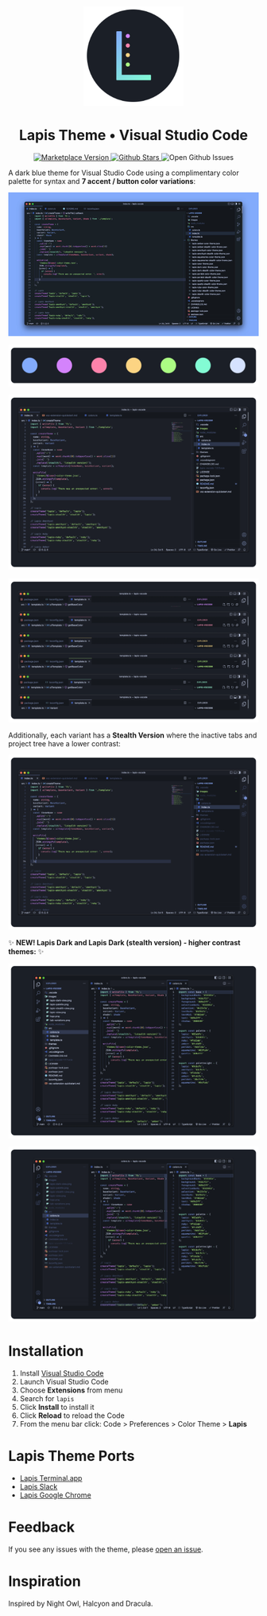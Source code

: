 <p align="center"><img style="width: 200px" src="https://raw.githubusercontent.com/aslbarnett/lapis-vscode/main/images/logo.png" /></p>

<div align="center">

# Lapis Theme • Visual Studio Code

</div>

<p align="center">
  <a href="https://marketplace.visualstudio.com/items?itemName=AlexBarnett.lapis-vscode">
    <img alt="Marketplace Version" src="https://vsmarketplacebadge.apphb.com/version/AlexBarnett.lapis-vscode.svg?subject=Version&colorA=1B1F27&colorB=83ABFC">
  </a>

  <a href="https://github.com/aslbarnett/lapis-vscode">
    <img alt="Github Stars" src="https://img.shields.io/github/stars/aslbarnett/lapis-vscode?label=Github%20Stars&color=D483FC&labelColor=1B1F27">
  </a>

  <a>
    <img alt="Open Github Issues" src="https://img.shields.io/github/issues/aslbarnett/lapis-vscode?label=Issues&color=FC83AB&labelColor=1B1F27">
  </a>
</p>

A dark blue theme for Visual Studio Code using a complimentary color palette for syntax and **7 accent / button color variations**:

![Gif](images/lapis-demo.gif)

![Screenshot](https://raw.githubusercontent.com/aslbarnett/lapis-vscode/main/images/lapis-palette.png)

![Screenshot](https://raw.githubusercontent.com/aslbarnett/lapis-vscode/main/images/lapis-view.png)

![Screenshot](https://raw.githubusercontent.com/aslbarnett/lapis-vscode/main/images/tab-variations.png)

Additionally, each variant has a **Stealth Version** where the inactive tabs and project tree have a lower contrast:

![Screenshot](https://raw.githubusercontent.com/aslbarnett/lapis-vscode/main/images/lapis-stealth-view.png)

✨ **NEW! Lapis Dark and Lapis Dark (stealth version) - higher contrast themes:** ✨

![Screenshot](https://raw.githubusercontent.com/aslbarnett/lapis-vscode/main/images/lapis-dark-view.png)

![Screenshot](https://raw.githubusercontent.com/aslbarnett/lapis-vscode/main/images/lapis-dark-stealth-view.png)

# Installation

1.  Install [Visual Studio Code](https://code.visualstudio.com/)
2.  Launch Visual Studio Code
3.  Choose **Extensions** from menu
4.  Search for `lapis`
5.  Click **Install** to install it
6.  Click **Reload** to reload the Code
7.  From the menu bar click: Code > Preferences > Color Theme > **Lapis**

# Lapis Theme Ports

- [Lapis Terminal.app](https://github.com/aslbarnett/lapis-theme-terminal-app)
- [Lapis Slack](https://github.com/aslbarnett/lapis-theme-slack)
- [Lapis Google Chrome](https://chrome.google.com/webstore/detail/lapis-chrome-theme/hmcmhgomamidaaodladnploplghibodb)

# Feedback

If you see any issues with the theme, please [open an issue](https://github.com/aslbarnett/lapis-vscode/issues).

# Inspiration

Inspired by Night Owl, Halcyon and Dracula.
